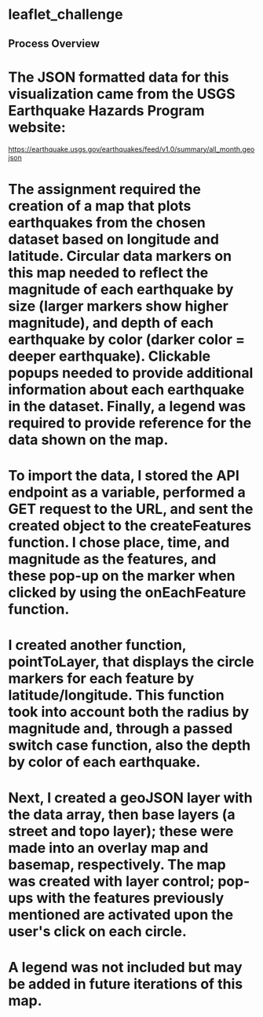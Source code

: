 # leaflet_challenge

## Process Overview

# The JSON formatted data for this visualization came from the USGS Earthquake Hazards Program website:
https://earthquake.usgs.gov/earthquakes/feed/v1.0/summary/all_month.geojson 

# The assignment required the creation of a map that plots earthquakes from the chosen dataset based on longitude and latitude. Circular data markers on this map needed to reflect the magnitude of each earthquake by size (larger markers show higher magnitude), and depth of each earthquake by color (darker color = deeper earthquake). Clickable popups needed to provide additional information about each earthquake in the dataset. Finally, a legend was required to provide reference for the data shown on the map.

# To import the data, I stored the API endpoint as a variable, performed a GET request to the URL, and sent the created object to the createFeatures function. I chose place, time, and magnitude as the features, and these pop-up on the marker when clicked by using the onEachFeature function.
# I created another function, pointToLayer, that displays the circle markers for each feature by latitude/longitude. This function took into account both the radius by magnitude and, through a passed switch case function, also the depth by color of each earthquake.
# Next, I created a geoJSON layer with the data array, then base layers (a street and topo layer); these were made into an overlay map and basemap, respectively. The map was created with layer control; pop-ups with the features previously mentioned are activated upon the user's click on each circle.

# A legend was not included but may be added in future iterations of this map.